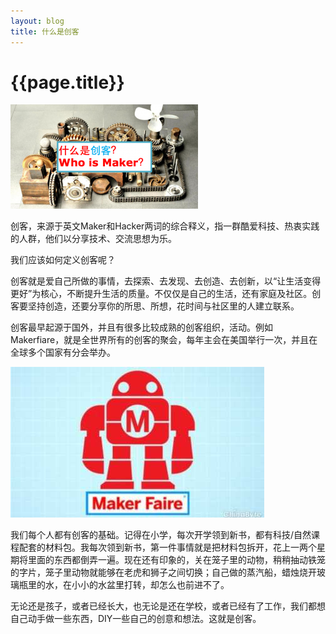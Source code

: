 ```yaml
---
layout: blog
title: 什么是创客
---
```

# {{page.title}}

![](/assets/img/who-is-maker.png)

创客，来源于英文Maker和Hacker两词的综合释义，指一群酷爱科技、热衷实践的人群，他们以分享技术、交流思想为乐。

我们应该如何定义创客呢？

创客就是爱自己所做的事情，去探索、去发现、去创造、去创新，以“让生活变得更好”为核心，不断提升生活的质量。不仅仅是自己的生活，还有家庭及社区。创客要坚持创造，还要分享你的所思、所想，花时间与社区里的人建立联系。

创客最早起源于国外，并且有很多比较成熟的创客组织，活动。例如Makerfiare，就是全世界所有的创客的聚会，每年主会在美国举行一次，并且在全球多个国家有分会举办。

![](/assets/img/makerfaire.jpg)

我们每个人都有创客的基础。记得在小学，每次开学领到新书，都有科技/自然课程配套的材料包。我每次领到新书，第一件事情就是把材料包拆开，花上一两个星期将里面的东西都倒弄一遍。现在还有印象的，关在笼子里的动物，稍稍抽动铁笼的字片，笼子里动物就能够在老虎和狮子之间切换；自己做的蒸汽船，蜡烛烧开玻璃瓶里的水，在小小的水盆里打转，却怎么也前进不了。

无论还是孩子，或者已经长大，也无论是还在学校，或者已经有了工作，我们都想自己动手做一些东西，DIY一些自己的创意和想法。这就是创客。

